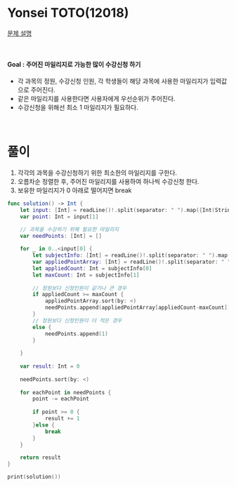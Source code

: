 # Yonsei TOTO(12018)
[문제 설명](https://www.acmicpc.net/problem/12018)

<br/>

#### Goal : 주어진 마일리지로 가능한 많이 수강신청 하기
* 각 과목의 정원, 수강신청 인원, 각 학생들이 해당 과목에 사용한 마일리지가 입력값으로 주어진다.
* 같은 마일리지를 사용한다면 사용자에게 우선순위가 주어진다.
* 수강신청을 위해선 최소 1 마일리지가 필요하다.

<br>

# 풀이
1. 각각의 과목을 수강신청하기 위한 최소한의 마일리지를 구한다.
2. 오름차순 정렬한 후, 주어진 마일리지를 사용하여 하나씩 수강신청 한다.
3. 보유한 마일리지가 0 아래로 떨어지면 break
```swift
func solution() -> Int {
    let input: [Int] = readLine()!.split(separator: " ").map({Int(String($0))!})
    var point: Int = input[1]

    // 과목을 수강하기 위해 필요한 마일리지
    var needPoints: [Int] = []
    
    for _ in 0..<input[0] {
        let subjectInfo: [Int] = readLine()!.split(separator: " ").map({Int(String($0))!})
        var appliedPointArray: [Int] = readLine()!.split(separator: " ").map({Int(String($0))!})
        let appliedCount: Int = subjectInfo[0]
        let maxCount: Int = subjectInfo[1]
        
        // 정원보다 신청인원이 같거나 큰 경우
        if appliedCount >= maxCount {
            appliedPointArray.sort(by: <)
            needPoints.append(appliedPointArray[appliedCount-maxCount])
        }
        // 정원보다 신청인원이 더 적은 경우
        else {
            needPoints.append(1)
        }
        
    }
    
    var result: Int = 0
    
    needPoints.sort(by: <)
    
    for eachPoint in needPoints {
        point -= eachPoint
        
        if point >= 0 {
            result += 1
        }else {
            break
        }
    }
    
    return result
}

print(solution())
```
